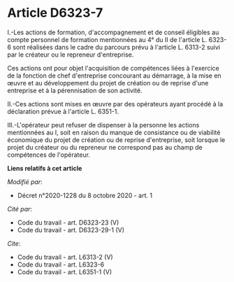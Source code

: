 # Article D6323-7

I.-Les actions de formation, d'accompagnement et de conseil éligibles au compte personnel de formation mentionnées au 4° du
II de l'article L. 6323-6 sont réalisées dans le cadre du parcours prévu à l'article L. 6313-2 suivi par le créateur ou le
repreneur d'entreprise. 

Ces actions ont pour objet l'acquisition de compétences liées à l'exercice de la fonction de chef d'entreprise concourant au
démarrage, à la mise en œuvre et au développement du projet de création ou de reprise d'une entreprise et à la pérennisation
de son activité. 

II.-Ces actions sont mises en œuvre par des opérateurs ayant procédé à la déclaration prévue à l'article L. 6351-1. 

III.-L'opérateur peut refuser de dispenser à la personne les actions mentionnées au I, soit en raison du manque de
consistance ou de viabilité économique du projet de création ou de reprise d'entreprise, soit lorsque le projet du créateur
ou du repreneur ne correspond pas au champ de compétences de l'opérateur.

**Liens relatifs à cet article**

_Modifié par_:

  - Décret n°2020-1228 du 8 octobre 2020 - art. 1

_Cité par_:

  - Code du travail - art. D6323-23 (V)
  - Code du travail - art. D6323-29-1 (V)

_Cite_:

  - Code du travail - art. L6313-2 (V)
  - Code du travail - art. L6323-6
  - Code du travail - art. L6351-1 (V)
